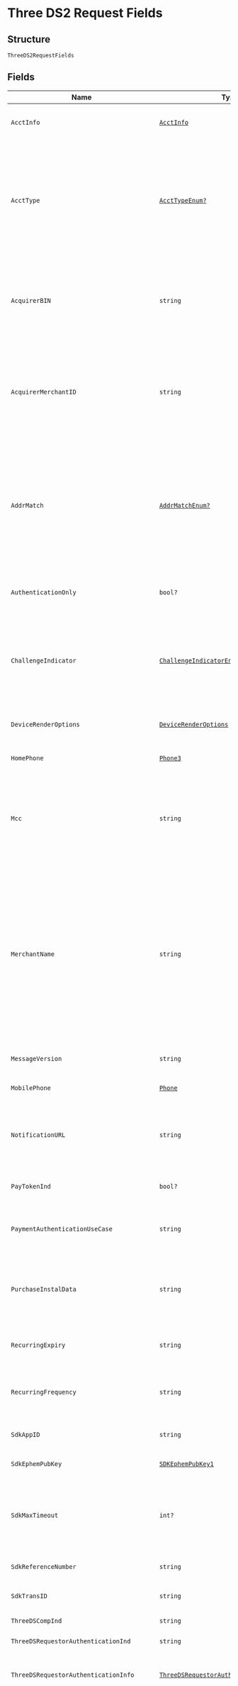 
# Three DS2 Request Fields

## Structure

`ThreeDS2RequestFields`

## Fields

| Name | Type | Tags | Description |
|  --- | --- | --- | --- |
| `AcctInfo` | [`AcctInfo`](../../doc/models/acct-info.md) | Optional | Additional information about the Cardholder’s account provided by the 3DS Requestor. |
| `AcctType` | [`AcctTypeEnum?`](../../doc/models/acct-type-enum.md) | Optional | Indicates the type of account. For example, for a multi-account card product. Length: 2 characters. Allowed values:<br><br>* **01** — Not applicable<br>* **02** — Credit<br>* **03** — Debit<br>**Constraints**: *Minimum Length*: `2`, *Maximum Length*: `2` |
| `AcquirerBIN` | `string` | Optional | Required for [authentication-only integration](https://docs.adyen.com/online-payments/3d-secure/other-3ds-flows/authentication-only). The acquiring BIN enrolled for 3D Secure 2. This string should match the value that you will use in the authorisation. Use 123456 on the Test platform. |
| `AcquirerMerchantID` | `string` | Optional | Required for [authentication-only integration](https://docs.adyen.com/online-payments/3d-secure/other-3ds-flows/authentication-only). The merchantId that is enrolled for 3D Secure 2 by the merchant's acquirer. This string should match the value that you will use in the authorisation. Use 123456 on the Test platform. |
| `AddrMatch` | [`AddrMatchEnum?`](../../doc/models/addr-match-enum.md) | Optional | Indicates whether the Cardholder Shipping Address and Cardholder Billing Address are the same. Allowed values:<br><br>* **Y** — Shipping Address matches Billing Address.<br>* **N** — Shipping Address does not match Billing Address.<br>**Constraints**: *Minimum Length*: `1`, *Maximum Length*: `1` |
| `AuthenticationOnly` | `bool?` | Optional | If set to true, you will only perform the [3D Secure 2 authentication](https://docs.adyen.com/online-payments/3d-secure/other-3ds-flows/authentication-only), and not the payment authorisation.<br>**Default**: `false` |
| `ChallengeIndicator` | [`ChallengeIndicatorEnum?`](../../doc/models/challenge-indicator-enum.md) | Optional | Possibility to specify a preference for receiving a challenge from the issuer.<br>Allowed values:<br><br>* `noPreference`<br>* `requestNoChallenge`<br>* `requestChallenge`<br>* `requestChallengeAsMandate` |
| `DeviceRenderOptions` | [`DeviceRenderOptions`](../../doc/models/device-render-options.md) | Optional | Display options for the 3D Secure 2 SDK.<br>Optional and only for `deviceChannel` **app**. |
| `HomePhone` | [`Phone3`](../../doc/models/phone-3.md) | Optional | The home phone number provided by the Cardholder. |
| `Mcc` | `string` | Optional | Required for merchants that have been enrolled for 3D Secure 2 by another party than Adyen, mostly [authentication-only integrations](https://docs.adyen.com/online-payments/3d-secure/other-3ds-flows/authentication-only). The `mcc` is a four-digit code with which the previously given `acquirerMerchantID` is registered at the scheme. |
| `MerchantName` | `string` | Optional | Required for [authentication-only integration](https://docs.adyen.com/online-payments/3d-secure/other-3ds-flows/authentication-only). The merchant name that the issuer presents to the shopper if they get a challenge. We recommend to use the same value that you will use in the authorization. Maximum length is 40 characters.<br><br>> Optional for a [full 3D Secure 2 integration](https://docs.adyen.com/online-payments/3d-secure/native-3ds2/api-integration). Use this field if you are enrolled for 3D Secure 2 with us and want to override the merchant name already configured on your account. |
| `MessageVersion` | `string` | Optional | The `messageVersion` value indicating the 3D Secure 2 protocol version. |
| `MobilePhone` | [`Phone`](../../doc/models/phone.md) | Optional | The mobile phone number provided by the Cardholder. |
| `NotificationURL` | `string` | Optional | URL to where the issuer should send the `CRes`. Required if you are not using components for `channel` **Web** or if you are using classic integration `deviceChannel` **browser**. |
| `PayTokenInd` | `bool?` | Optional | Value **true** indicates that the transaction was de-tokenised prior to being received by the ACS. |
| `PaymentAuthenticationUseCase` | `string` | Optional | Indicates the type of payment for which an authentication is requested (message extension) |
| `PurchaseInstalData` | `string` | Optional | Indicates the maximum number of authorisations permitted for instalment payments. Length: 1–3 characters.<br>**Constraints**: *Minimum Length*: `1`, *Maximum Length*: `3` |
| `RecurringExpiry` | `string` | Optional | Date after which no further authorisations shall be performed. Format: YYYYMMDD |
| `RecurringFrequency` | `string` | Optional | Indicates the minimum number of days between authorisations. Maximum length: 4 characters.<br>**Constraints**: *Maximum Length*: `4` |
| `SdkAppID` | `string` | Optional | The `sdkAppID` value as received from the 3D Secure 2 SDK. |
| `SdkEphemPubKey` | [`SDKEphemPubKey1`](../../doc/models/sdk-ephem-pub-key-1.md) | Optional | The `sdkEphemPubKey` value as received from the 3D Secure 2 SDK. |
| `SdkMaxTimeout` | `int?` | Optional | The maximum amount of time in minutes for the 3D Secure 2 authentication process.<br>Optional and only for `deviceChannel` set to **app**. Defaults to **60** minutes.<br>**Default**: `60` |
| `SdkReferenceNumber` | `string` | Optional | The `sdkReferenceNumber` value as received from the 3D Secure 2 SDK. |
| `SdkTransID` | `string` | Optional | The `sdkTransID` value as received from the 3D Secure 2 SDK. |
| `ThreeDSCompInd` | `string` | Optional | Completion indicator for the device fingerprinting. |
| `ThreeDSRequestorAuthenticationInd` | `string` | Optional | Indicates the type of Authentication request. |
| `ThreeDSRequestorAuthenticationInfo` | [`ThreeDSRequestorAuthenticationInfo`](../../doc/models/three-ds-requestor-authentication-info.md) | Optional | Information about how the 3DS Requestor authenticated the cardholder before or during the transaction |
| `ThreeDSRequestorChallengeInd` | [`ThreeDSRequestorChallengeIndEnum?`](../../doc/models/three-ds-requestor-challenge-ind-enum.md) | Optional | Indicates whether a challenge is requested for this transaction. Possible values:<br><br>* **01** — No preference<br>* **02** — No challenge requested<br>* **03** — Challenge requested (3DS Requestor preference)<br>* **04** — Challenge requested (Mandate)<br>* **05** — No challenge (transactional risk analysis is already performed)<br>* **06** — Data Only |
| `ThreeDSRequestorID` | `string` | Optional | Required for [authentication-only integration](https://docs.adyen.com/online-payments/3d-secure/other-3ds-flows/authentication-only) for Visa. Unique 3D Secure requestor identifier assigned by the Directory Server when you enrol for 3D Secure 2. |
| `ThreeDSRequestorName` | `string` | Optional | Required for [authentication-only integration](https://docs.adyen.com/online-payments/3d-secure/other-3ds-flows/authentication-only) for Visa. Unique 3D Secure requestor name assigned by the Directory Server when you enrol for 3D Secure 2. |
| `ThreeDSRequestorPriorAuthenticationInfo` | [`ThreeDSRequestorPriorAuthenticationInfo`](../../doc/models/three-ds-requestor-prior-authentication-info.md) | Optional | Information about how the 3DS Requestor authenticated the cardholder as part of a previous 3DS transaction. |
| `ThreeDSRequestorURL` | `string` | Optional | URL of the (customer service) website that will be shown to the shopper in case of technical errors during the 3D Secure 2 process. |
| `TransType` | [`TransTypeEnum?`](../../doc/models/trans-type-enum.md) | Optional | Identifies the type of transaction being authenticated. Length: 2 characters. Allowed values:<br><br>* **01** — Goods/Service Purchase<br>* **03** — Check Acceptance<br>* **10** — Account Funding<br>* **11** — Quasi-Cash Transaction<br>* **28** — Prepaid Activation and Load<br>**Constraints**: *Minimum Length*: `2`, *Maximum Length*: `2` |
| `TransactionType` | [`TransactionTypeEnum?`](../../doc/models/transaction-type-enum.md) | Optional | Identify the type of the transaction being authenticated. |
| `WhiteListStatus` | `string` | Optional | The `whiteListStatus` value returned from a previous 3D Secure 2 transaction, only applicable for 3D Secure 2 protocol version 2.2.0. |
| `WorkPhone` | [`Phone2`](../../doc/models/phone-2.md) | Optional | The work phone number provided by the Cardholder. |

## Example (as JSON)

```json
{
  "authenticationOnly": false,
  "sdkMaxTimeout": 60,
  "acctInfo": {
    "chAccAgeInd": "05",
    "chAccChange": "chAccChange8",
    "chAccChangeInd": "01",
    "chAccPwChange": "chAccPwChange8",
    "chAccPwChangeInd": "03"
  },
  "acctType": "03",
  "acquirerBIN": "acquirerBIN2",
  "acquirerMerchantID": "acquirerMerchantID0",
  "addrMatch": "Y"
}
```

